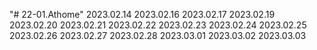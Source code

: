 "# 22-01.Athome"
2023.02.14
2023.02.16
2023.02.17
2023.02.19
2023.02.20
2023.02.21
2023.02.22
2023.02.23
2023.02.24
2023.02.25
2023.02.26
2023.02.27
2023.02.28
2023.03.01
2023.03.02
2023.03.03
